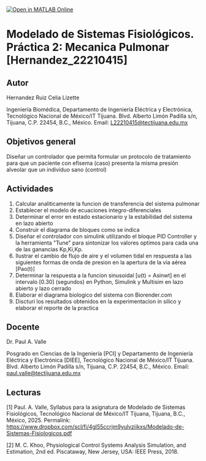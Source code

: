 [![Open in MATLAB Online](https://www.mathworks.com/images/responsive/global/open-in-matlab-online.svg)](https://matlab.mathworks.com/open/github/v1?repo=CeliaHernandez07/MSF-Practica2)
# Modelado de Sistemas Fisiológicos. Práctica 2: Mecanica Pulmonar [Hernandez_22210415]

## Autor
Hernandez Ruiz Celia Lizette

Ingeniería Biomédica, Departamento de Ingeniería Eléctrica y Electrónica, Tecnológico Nacional de México/IT Tijuana. Blvd. Alberto Limón Padilla s/n, Tijuana, C.P. 22454, B.C., México. Email: L22210415@tectijuana.edu.mx

## Objetivos general
Diseñar un controlador que permita formular un protocolo de tratamiento para que un paciente con efisema (caso) presenta la misma presión alveolar que un individuo sano (control)
## Actividades
1. Calcular analiticamente la funcion de transferencia del sistema pulmonar
2. Establecer el modelo de ecuaciones integro-diferenciales
3. Determinar el error en estado estacionario y la estabilidad del sistema en lazo abierto
4. Construir el diagrama de bloques como se indica 
5. Diseñar el controlador con simulink utilizando el bloque PID Controller y la herramienta "Tune" para sintonizar los valores optimos para cada una de las ganancias Kp,Ki,Kp.
6. Ilustrar el cambio de flujo de aire y el volumen tidal en respuesta a las siguientes formas de onda de presion en la apertura de la via aérea [Pao(t)]
7. Determinar la respuesta a la funcion sinusoidal [u(t) = Asinwt] en el intervalo [0.30] (segundos) en Python, Simulink y Multisim en lazo abierto y lazo cerrado
8. Elaborar el diagrama biologico del sistema con Biorender.com
9. Discturi los resultados obtenidos en la experimentacion in silico y elaborar el reporte de la practica
## Docente
Dr. Paul A. Valle

Posgrado en Ciencias de la Ingeniería [PCI] y Departamento de Ingeniería Eléctrica y Electrónica [DIEE], Tecnológico Nacional de México/IT Tijuana. Blvd. Alberto Limón Padilla s/n, Tijuana, C.P. 22454, B.C., México. Email: paul.valle@tectijuana.edu.mx

## Lecturas
[1] Paul. A. Valle, Syllabus para la asignatura de Modelado de Sistemas Fisiológicos, Tecnológico Nacional de México/IT Tijuana, Tijuana, B.C., México, 2025. Permalink: https://www.dropbox.com/scl/fi/4gl55ccrjm9yulvziikxs/Modelado-de-Sistemas-Fisiologicos.pdf

[2] M. C. Khoo, Physiological Control Systems Analysis Simulation, and Estimation, 2nd ed. Piscataway, New Jersey, USA: IEEE Press, 2018.
